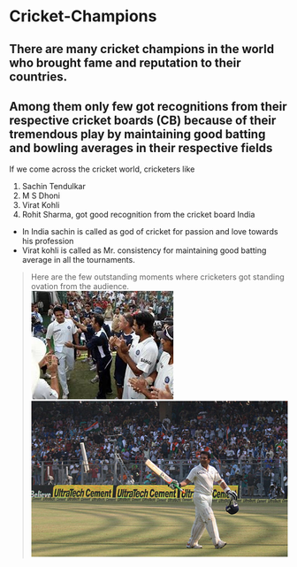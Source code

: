 # Cricket-Champions
## There are many cricket champions in the world who brought fame and reputation to their countries.
## Among them only few got recognitions from their respective cricket boards (CB) because of their tremendous play by maintaining good batting and bowling averages in their respective fields
If we come across the cricket world, cricketers like
1. Sachin Tendulkar
2. M S Dhoni
3. Virat Kohli 
4. Rohit Sharma, got good recognition from the cricket board India
* In India sachin is called as god of cricket for passion and love towards his profession
* Virat kohli is called as Mr. consistency for maintaining good batting average in all the tournaments.
> Here are the few outstanding moments where cricketers got standing ovation from the audience.<br>
![standing ovation picture 1](cricket.jpg)
![standing ovation picture 2](sachin.jpg)




